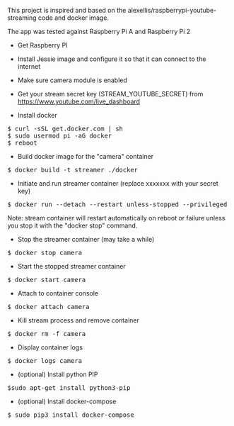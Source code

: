 This project is inspired and based on the alexellis/raspberrypi-youtube-streaming code and docker image.

The app was tested against Raspberry Pi A and Raspberry Pi 2 

* Get Raspberry PI
* Install Jessie image and configure it so that it can connect to the internet
* Make sure camera module is enabled

* Get your stream secret key (STREAM_YOUTUBE_SECRET) from https://www.youtube.com/live_dashboard

* Install docker
<pre>
$ curl -sSL get.docker.com | sh
$ sudo usermod pi -aG docker
$ reboot
</pre>
        
* Build docker image for the "camera" container
<pre>
$ docker build -t streamer ./docker 
</pre>
 
* Initiate and run streamer container (replace xxxxxxx with your secret key)
<pre>
$ docker run --detach --restart unless-stopped --privileged -e STREAM_YOUTUBE_SECRET="xxxxxxxxxxxxxxxx" -e STREAM_BITRATE=500000 -e STREAM_FPS=30 -e STREAM_WIDTH=800 -e STREAM_HEIGHT=600 --name camera streamer
</pre>
Note: stream container will restart automatically on reboot or failure unless you stop it with the "docker stop" command. 

* Stop the streamer container (may take a while)
<pre>
$ docker stop camera  
</pre>

* Start the stopped streamer container
<pre>
$ docker start camera
</pre>

* Attach to container console
<pre>
$ docker attach camera
</pre>

* Kill stream process and remove container
<pre>
$ docker rm -f camera
</pre>

* Display container logs
<pre>
$ docker logs camera
</pre>

* (optional) Install python PIP
<pre>
$sudo apt-get install python3-pip
</pre>

* (optional) Install docker-compose
<pre>
$ sudo pip3 install docker-compose
</pre>

